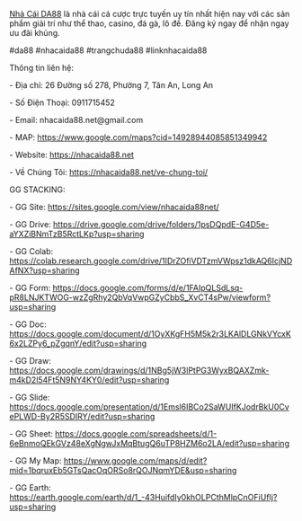 <p><a href="https://nhacaida88.net">Nhà Cái DA88</a> là nhà cái cá cược trực tuyến uy tín nhất hiện nay với các sản phẩm giải trí như thể thao, casino, đá gà, lô đề. Đăng ký ngay để nhận ngay ưu đãi khủng.<p>
<p>#da88 #nhacaida88 #trangchuda88 #linknhacaida88<p>
<p>Thông tin liên hệ:<p>
<p>- Địa chỉ: 26 Đường số 278, Phường 7, Tân An, Long An<p>
<p>- Số Điện Thoại: 0911715452<p>
<p>- Email: nhacaida88.net@gmail.com<p>
<p>- MAP: <a href="https://www.google.com/maps?cid=14928944085851349942">https://www.google.com/maps?cid=14928944085851349942</a><p>
<p>- Website: <a href="https://nhacaida88.net">https://nhacaida88.net</a><p>
<p>- Về Chúng Tôi: <a href="https://nhacaida88.net/ve-chung-toi/">https://nhacaida88.net/ve-chung-toi/</a><p>
<p>GG STACKING:<p>
<p>- GG Site: <a href="https://sites.google.com/view/nhacaida88net/">https://sites.google.com/view/nhacaida88net/</a><p>
<p>- GG Drive: <a href="https://drive.google.com/drive/folders/1psDQpdE-G4D5e-aYXZiBNmTzB5RctLKp?usp=sharing">https://drive.google.com/drive/folders/1psDQpdE-G4D5e-aYXZiBNmTzB5RctLKp?usp=sharing</a><p>
<p>- GG Colab: <a href="https://colab.research.google.com/drive/1IDrZOfiVDTzmVWpsz1dkAQ6IcjNDAfNX?usp=sharing">https://colab.research.google.com/drive/1IDrZOfiVDTzmVWpsz1dkAQ6IcjNDAfNX?usp=sharing</a><p>
<p>- GG Form: <a href="https://docs.google.com/forms/d/e/1FAIpQLSdLsq-pR8LNJKTWOG-wzZgRhy2QbVqVwpGZyCbbS_XvCT4sPw/viewform?usp=sharing">https://docs.google.com/forms/d/e/1FAIpQLSdLsq-pR8LNJKTWOG-wzZgRhy2QbVqVwpGZyCbbS_XvCT4sPw/viewform?usp=sharing</a><p>
<p>- GG Doc: <a href="https://docs.google.com/document/d/1OyXKgFH5M5k2r3LKAlDLGNkVYcxK6x2LZPy6_pZgqnY/edit?usp=sharing">https://docs.google.com/document/d/1OyXKgFH5M5k2r3LKAlDLGNkVYcxK6x2LZPy6_pZgqnY/edit?usp=sharing</a><p>
<p>- GG Draw: <a href="https://docs.google.com/drawings/d/1NBg5jW3lPtPG3WyxBQAXZmk-m4kD2l54Ft5N9NY4KY0/edit?usp=sharing">https://docs.google.com/drawings/d/1NBg5jW3lPtPG3WyxBQAXZmk-m4kD2l54Ft5N9NY4KY0/edit?usp=sharing</a><p>
<p>- GG Slide: <a href="https://docs.google.com/presentation/d/1Emsl6IBCo2SaWUIfKJodrBkU0CvePLWD-By2R5SDIRY/edit?usp=sharing">https://docs.google.com/presentation/d/1Emsl6IBCo2SaWUIfKJodrBkU0CvePLWD-By2R5SDIRY/edit?usp=sharing</a><p>
<p>- GG Sheet: <a href="https://docs.google.com/spreadsheets/d/1-6eBnmoQEkGVz48eXgNgwJxMqBtugQ6uTP8HZM6o2LA/edit?usp=sharing">https://docs.google.com/spreadsheets/d/1-6eBnmoQEkGVz48eXgNgwJxMqBtugQ6uTP8HZM6o2LA/edit?usp=sharing</a><p>
<p>- GG My Map: <a href="https://www.google.com/maps/d/edit?mid=1bqruxEb5GTsQacOqORSo8rQOJNqmYDE&usp=sharing">https://www.google.com/maps/d/edit?mid=1bqruxEb5GTsQacOqORSo8rQOJNqmYDE&usp=sharing</a><p>
<p>- GG Earth: <a href="https://earth.google.com/earth/d/1_-43HuifdIy0khOLPCthMlpCnOFiUfIj?usp=sharing">https://earth.google.com/earth/d/1_-43HuifdIy0khOLPCthMlpCnOFiUfIj?usp=sharing</a><p>